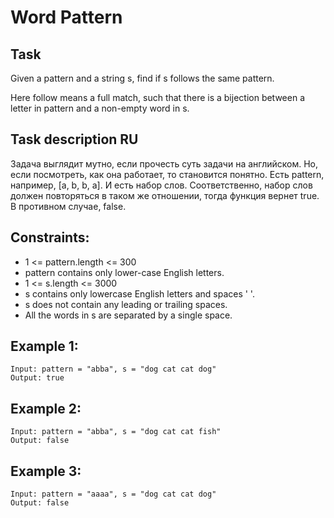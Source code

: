 # Word Pattern

## Task
Given a pattern and a string s, find if s follows the same pattern.

Here follow means a full match, such that there is a bijection between a letter in pattern and a non-empty word in s.

## Task description RU
Задача выглядит мутно, если прочесть суть задачи на английском.
Но, если посмотреть, как она работает, то становится понятно.
Есть pattern, например, [a, b, b, a]. И есть набор слов. 
Соответственно, набор слов должен повторяться в таком же отношении,
тогда функция вернет true. В противном случае, false.


## Constraints:
- 1 <= pattern.length <= 300
- pattern contains only lower-case English letters.
- 1 <= s.length <= 3000
- s contains only lowercase English letters and spaces ' '.
- s does not contain any leading or trailing spaces.
- All the words in s are separated by a single space.



## Example 1:
```
Input: pattern = "abba", s = "dog cat cat dog"
Output: true
```


## Example 2:
```
Input: pattern = "abba", s = "dog cat cat fish"
Output: false
```


## Example 3:
```
Input: pattern = "aaaa", s = "dog cat cat dog"
Output: false
```